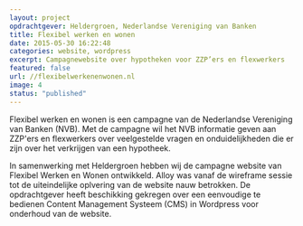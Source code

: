 ```yaml
---
layout: project
opdrachtgever: Heldergroen, Nederlandse Vereniging van Banken
title: Flexibel werken en wonen
date: 2015-05-30 16:22:48
categories: website, wordpress
excerpt: Campagnewebsite over hypotheken voor ZZP’ers en flexwerkers
featured: false
url: //flexibelwerkenenwonen.nl
image: 4
status: "published"
---
```

Flexibel werken en wonen is een campagne van de Nederlandse Vereniging van Banken (NVB). Met de campagne wil het NVB informatie geven aan ZZP'ers en flexwerkers over veelgestelde vragen en onduidelijkheden die er zijn over het verkrijgen van een hypotheek.

In samenwerking met Heldergroen hebben wij de campagne website van Flexibel Werken en Wonen ontwikkeld. Alloy was vanaf de wireframe sessie tot de uiteindelijke oplvering van de website nauw betrokken. De opdrachtgever heeft beschikking gekregen over een eenvoudige te bedienen Content Management Systeem (CMS) in Wordpress voor onderhoud van de website.
